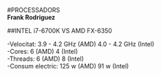 #PROCESSADORS  
**Frank Rodriguez**  

##INTEL i7-6700K VS AMD FX-6350

-Velocitat: 3.9 - 4.2 GHz (AMD) 4.0 - 4.2 GHz (Intel)  
-Cores: 6 (AMD) 4 (Intel)  
-Threads: 6 (AMD) 8 (Intel)  
-Consum electric: 125 w (AMD) 91 w (Intel)  

